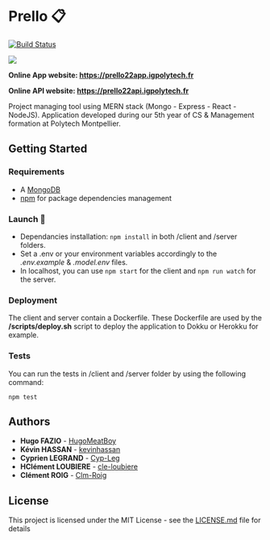 # Prello :clipboard:
[![Build Status](https://travis-ci.org/kevinhassan/prello.svg?branch=develop)](https://travis-ci.org/kevinhassan/prello)
<div>
  <a href="https://prello22app.igpolytech.fr">
<img src="https://raw.githubusercontent.com/kevinhassan/prello/develop/client/src/assets/logo_prello.png" style="margin:auto"/>
  </a>
</div>

**Online App website: https://prello22app.igpolytech.fr**

**Online API website: https://prello22api.igpolytech.fr**

Project managing tool using MERN stack (Mongo - Express - React - NodeJS). Application developed during our 5th year of CS & Management formation at Polytech Montpellier.

## Getting Started

### Requirements

- A [MongoDB](https://www.mongodb.com/fr)
- [npm](https://www.npmjs.com/) for package dependencies management

### Launch :rocket:

- Dependancies installation: `npm install` in both /client and /server folders.
- Set a .env or your environment variables accordingly to the *.env.example* & *.model.env* files.
- In localhost, you can use `npm start` for the client and `npm run watch` for the server.

### Deployment 
The client and server contain a Dockerfile. These Dockerfile are used by the **/scripts/deploy.sh** script to deploy the application to Dokku or Herokku for example.

### Tests

You can run the tests in /client and /server folder by using the following command: 

`npm test`

## Authors

* **Hugo FAZIO** - [HugoMeatBoy](https://github.com/HugoMeatBoy)
* **Kévin HASSAN** - [kevinhassan](https://github.com/kevinhassan)
* **Cyprien LEGRAND** - [Cyp-Leg](https://github.com/Cyp-Leg)
* **HClément LOUBIERE** - [cle-loubiere](https://github.com/cle-loubiere)
* **Clément ROIG** - [Clm-Roig](https://github.com/Clm-Roig)

## License
This project is licensed under the MIT License - see the [LICENSE.md](LICENSE.md) file for details

